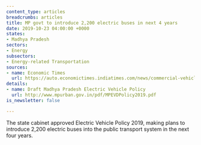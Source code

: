 ```yaml
---
content_type: articles
breadcrumbs: articles
title: MP govt to introduce 2,200 electric buses in next 4 years
date: 2019-10-23 04:00:00 +0000
states:
- Madhya Pradesh
sectors:
- Energy
subsectors:
- Energy-related Transportation
sources:
- name: Economic Times
  url: https://auto.economictimes.indiatimes.com/news/commercial-vehicle/mhcv/mp-govt-to-introduce-2200-electric-buses-in-next-4-years/71603465
details:
- name: Draft Madhya Pradesh Electric Vehicle Policy
  url: http://www.mpurban.gov.in/pdf/MPEVDPolicy2019.pdf
is_newsletter: false

---
```

The state cabinet approved Electric Vehicle Policy 2019, making plans to introduce 2,200 electric buses into the public transport system in the next four years.
